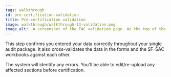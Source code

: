 ```yaml
---
tags: walkthrough
id: pre-certification-validation
title: Pre-certification validation
image: walkthrough/walkthrough-13-validation.png
image_alt:  A screenshot of the FAC validation page. At the top of the image is the page title.  Below the title is the instructions for this section, which is followed by a table that lists any errors. A button below the section reads, 'Begin validation'. To the right of this button, a disabled button reads 'Proceed to certification', then a link reads, 'Cancel'.
---
```


This step confirms you entered your data correctly throughout your single audit package. It also cross-validates the data in the forms and the SF-SAC workbooks against each other.

The system will identify any errors. You'll be able to edit/re-upload any affected sections before certification.
